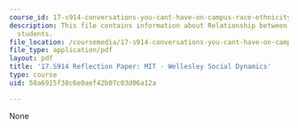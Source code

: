 ```yaml
---
course_id: 17-s914-conversations-you-cant-have-on-campus-race-ethnicity-gender-and-identity-spring-2012
description: This file contains information about Relationship between MIT and Wellesley
  students.
file_location: /coursemedia/17-s914-conversations-you-cant-have-on-campus-race-ethnicity-gender-and-identity-spring-2012/50a6915f30c6e0aef42b07c03d06a12a_MIT17_S914S12_mitwell2.pdf
file_type: application/pdf
layout: pdf
title: '17.S914 Reflection Paper: MIT - Wellesley Social Dynamics'
type: course
uid: 50a6915f30c6e0aef42b07c03d06a12a

---
```

None